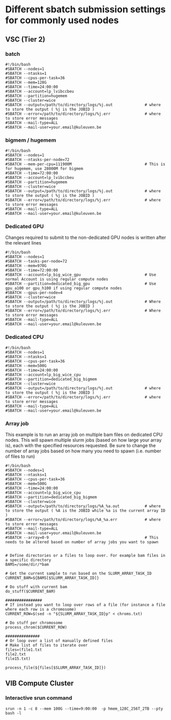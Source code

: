 # Different sbatch submission settings for commonly used nodes

## VSC (Tier 2)

### batch
```
#!/bin/bash
#SBATCH --nodes=1
#SBATCH --ntasks=1
#SBATCH --cpus-per-task=36
#SBATCH --mem=128G
#SBATCH --time=24:00:00
#SBATCH --account=lp_lvibccbeu
#SBATCH --partition=hugemem
#SBATCH --cluster=wice
#SBATCH --output=/path/to/directory/logs/%j.out              # where to store the output ( %j is the JOBID )
#SBATCH --error=/path/to/directory/logs/%j.err               # where to store error messages
#SBATCH --mail-type=ALL
#SBATCH --mail-user=your.email@kuleuven.be
```

### bigmem / hugemem
```
#!/bin/bash
#SBATCH --nodes=1
#SBATCH --ntasks-per-node=72
#SBATCH --mem-per-cpu=111900M                                # This is for hugemem, use 28000M for bigmem
#SBATCH --time=72:00:00
#SBATCH --account=lp_lvibccbeu
#SBATCH --partition=hugemem
#SBATCH --cluster=wice
#SBATCH --output=/path/to/directory/logs/%j.out              # where to store the output ( %j is the JOBID )
#SBATCH --error=/path/to/directory/logs/%j.err               # where to store error messages
#SBATCH --mail-type=ALL
#SBATCH --mail-user=your.email@kuleuven.be
```

### Dedicated GPU
Changes required to submit to the non-dedicated GPU nodes is written after the relevant lines
```
#!/bin/bash
#SBATCH --nodes=1
#SBATCH --tasks-per-node=72
#SBATCH --mem=970G
#SBATCH --time=72:00:00
#SBATCH --account=lp_big_wice_gpu                            # Use normal Account is using regular compute nodes
#SBATCH --partition=dedicated_big_gpu                        # Use gpu_a100 or gpu_h100 if using regular compute nodes
#SBATCH --gpus-per-node=4
#SBATCH --cluster=wice
#SBATCH --output=/path/to/directory/logs/%j.out              # Where to store the output ( %j is the JOBID )
#SBATCH --error=/path/to/directory/logs/%j.err               # Where to store error messages
#SBATCH --mail-type=ALL
#SBATCH --mail-user=your.email@kuleuven.be
```

### Dedicated CPU
```
#!/bin/bash
#SBATCH --nodes=1
#SBATCH --ntasks=1
#SBATCH --cpus-per-task=36
#SBATCH --mem=500G
#SBATCH --time=24:00:00
#SBATCH --account=lp_big_wice_cpu
#SBATCH --partition=dedicated_big_bigmem
#SBATCH --cluster=wice
#SBATCH --output=/path/to/directory/logs/%j.out              # where to store the output ( %j is the JOBID )
#SBATCH --error=/path/to/directory/logs/%j.err               # where to store error messages
#SBATCH --mail-type=ALL
#SBATCH --mail-user=your.email@kuleuven.be
```

### Array job
This example is to run an array job on multiple bam files on dedicated CPU nodes. This will spawn multiple slurm jobs (based on how large your array is), each with the specified resources requested.
Be sure to change the number of array jobs based on how many you need to spawn (i.e. number of files to run)
```
#!/bin/bash
#SBATCH --nodes=1
#SBATCH --ntasks=1
#SBATCH --cpus-per-task=36
#SBATCH --mem=500G
#SBATCH --time=24:00:00
#SBATCH --account=lp_big_wice_cpu
#SBATCH --partition=dedicated_big_bigmem
#SBATCH --cluster=wice
#SBATCH --output=/path/to/directory/logs/%A_%a.out           # where to store the output ( %A is the JOBID while %a is the current array ID )
#SBATCH --error=/path/to/directory/logs/%A_%a.err            # where to store error messages
#SBATCH --mail-type=ALL
#SBATCH --mail-user=your.email@kuleuven.be
#SBATCH --array=0-9                                          # This needs to be altered based on number of array jobs you want to spawn


# Define directories or a files to loop over. For example bam files in a specific directory
BAMS=/some/dir/*bam

# Get the current sample to run based on the SLURM_ARRAY_TASK_ID
CURRENT_BAM=${BAMS[$SLURM_ARRAY_TASK_ID]}

# Do stuff with current bam
do_stuff($CURRENT_BAM)

################
# If instead you want to loop over rows of a file (for instance a file where each row is a chromosome)
CURRENT_ROW=$(sed -n "${SLURM_ARRAY_TASK_ID}p" < chroms.txt)

# Do stuff per chromosome
process_chrom($CURRENT_ROW)

###############
# Or loop over a list of manually defined files
# Make list of files to iterate over
files=(file1.txt
file2.txt
file15.txt)

process_file(${files[$SLURM_ARRAY_TASK_ID]})

```

## VIB Compute Cluster

### Interactive srun command

`srun -n 1 -c 8 --mem 100G --time=9:00:00  -p hmem_128C_256T_2TB --pty bash -l`
